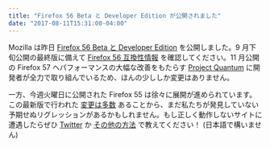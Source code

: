 ```yaml
---
title: "Firefox 56 Beta と Developer Edition が公開されました"
date: "2017-08-11T15:31:00-04:00"
---
```

Mozilla は昨日 [Firefox 56 Beta と Developer Edition](https://www.mozilla.org/firefox/channel/desktop/) を公開しました。9 月下旬公開の最終版に備えて [Firefox 56 互換性情報](https://www.fxsitecompat.dev/ja/releases/56/) を確認してください。11 月公開の Firefox 57 へパフォーマンスの大幅な改善をもたらす [Project Quantum](https://medium.com/mozilla-tech/a-quantum-leap-for-the-web-a3b7174b3c12) に開発者が全力で取り組んでいるため、ほんの少ししか変更はありません。

一方、今週火曜日に公開された Firefox 55 は徐々に展開が進められています。この最新版で行われた [変更は多数](https://www.fxsitecompat.dev/ja/releases/55/) あることから、まだ私たちが発見していない予期せぬリグレッションがあるかもしれません。もし正しく動作しないサイトに遭遇したらぜひ [Twitter](https://twitter.com/FxSiteCompat) か [その他の方法](https://www.fxsitecompat.dev/ja/contribute/) で教えてください！ (日本語で構いません)
